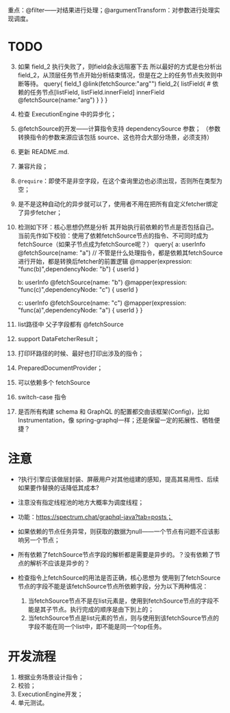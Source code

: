 
重点：@filter——对结果进行处理；@argumentTransform：对参数进行处理实现调度。

# TODO


3. 如果 field_2 执行失败了，则field会永远阻塞下去
所以最好的方式是也分析出 field_2，从顶层任务节点开始分析结束情况，但是在之上的任务节点失败则中断等待。
query{
     field_1 @link(fetchSource:"arg"")
     field_2{
            listField{
                # 依赖的任务节点[listField, listField.innerField]
                innerField @fetchSource(name:"arg")
            }
     }
}

4. 检查 ExecutionEngine 中的异步化；

5. @fetchSource的开发——计算指令支持 dependencySource 参数；
（参数转换指令的参数来源应该包括 source、这也符合大部分场景，必须支持）

6. 更新 README.md.

7. 兼容片段；

8. `@require`：即使不是非空字段，在这个查询里边也必须出现，否则所在类型为空；

9. 是不是这种自动化的异步就可以了，使用者不用在把所有自定义fetcher绑定了异步fetcher；

10. 检测如下环：核心思想仍然是分析 其开始执行前依赖的节点是否包括自己。
当前先作如下校验：使用了依赖fetchSource节点的指令、不可同时成为fetchSource（如果子节点成为fetchSource呢？）
query{
    a: userInfo
    @fetchSource(name: "a")
    // 不管是什么处理指令，都是依赖其fetchSource进行开始，都是转换后fetcher的前置逻辑
    @mapper(expression: "func(b)",dependencyNode: "b")
    {
        userId
    }
    
    b: userInfo
    @fetchSource(name: "b")
    @mapper(expression: "func(c)",dependencyNode: "c")
    {
        userId
    }
    
    c: userInfo
    @fetchSource(name: "c")
    @mapper(expression: "func(a)",dependencyNode: "a")
    {
        userId
    }
}

11. list路径中 父子字段都有 @fetchSource

12. support DataFetcherResult；

13. 打印环路径的时候、最好也打印出涉及的指令；

14. PreparedDocumentProvider；

15. 可以依赖多个 fetchSource

16. switch-case 指令

17. 是否所有构建 schema 和 GraphQL 的配置都交由该框架(Config)，比如 Instrumentation，像 spring-graphql一样；还是保留一定的拓展性、牺牲便捷？

# 注意

- ?执行引擎应该做层封装、屏蔽用户对其他组建的感知，提高其易用性、后续如果要作替换的话降低其成本?

- 注意没有指定线程池的地方大概率为调度线程；

- 功能：https://spectrum.chat/graphql-java?tab=posts；

- 如果依赖的节点任务异常，则获取的数据为null——一个节点有问题不应该影响另一个节点；

- 所有依赖了fetchSource节点字段的解析都是需要是异步的。？没有依赖了节点的解析不应该是异步的？

- 检查指令上fetchSource的用法是否正确，核心思想为 使用到了fetchSource节点的字段不能是该fetchSource节点所依赖字段，分为以下两种情况： 
    1. 当fetchSource节点不是在list元素是，使用到fetchSource节点的字段不能是其子节点。执行完成的顺序是由下到上的； 
    2. 当fetchSource节点是list元素的节点，则与使用到该fetchSource节点的字段不能在同一个list中，即不能是同一个top任务。

# 开发流程

1. 根据业务场景设计指令；
2. 校验；
3. ExecutionEngine开发；
4. 单元测试。